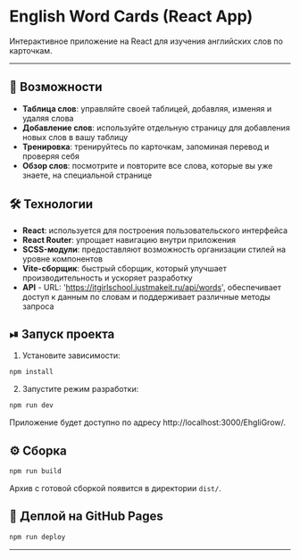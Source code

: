 # English Word Cards (React App)

Интерактивное приложение на React для изучения английских слов по карточкам.

---

## 🚀 Возможности

 - **Таблица слов**: управляйте своей таблицей, добавляя, изменяя и удаляя слова
 - **Добавление слов**: используйте отдельную страницу для добавления новых слов в вашу таблицу
 - **Тренировка**: тренируйтесь по карточкам, запоминая перевод и проверяя себя
 - **Обзор слов**: посмотрите и повторите все слова, которые вы уже знаете, на специальной странице

## 🛠 Технологии

- **React**: используется для построения пользовательского интерфейса
- **React Router**: упрощает навигацию внутри приложения
- **SCSS-модули**: предоставляют возможность организации стилей на уровне компонентов
- **Vite-сборщик**: быстрый сборщик, который улучшает производительность и ускоряет разработку
- **API** - URL: 'https://itgirlschool.justmakeit.ru/api/words', обеспечивает доступ к данным по словам и поддерживает различные методы запроса

## ⏯ Запуск проекта

1. Установите зависимости:

```bash
npm install
```

2. Запустите режим разработки:

```bash
npm run dev 
```
Приложение будет доступно по адресу http://localhost:3000/EhgliGrow/.

## ⚙️ Сборка

```bash
npm run build
```

Архив с готовой сборкой появится в директории `dist/`.

## 🚢 Деплой на GitHub Pages

```bash
npm run deploy
```

---
